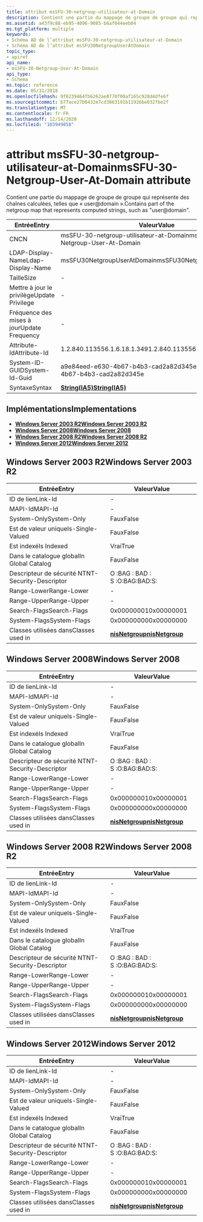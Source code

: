 ```yaml
---
title: attribut msSFU-30-netgroup-utilisateur-at-Domain
description: Contient une partie du mappage de groupe de groupe qui représente des chaînes calculées, telles que \ 0034 ; domaine utilisateur \ 0034 ;.
ms.assetid: a43f9c88-eb95-4096-9085-b6af044eeb04
ms.tgt_platform: multiple
keywords:
- Schéma AD de l’attribut msSFU-30-netgroup-utilisateur-at-Domain
- Schéma AD de l’attribut msSFU30NetgroupUserAtDomain
topic_type:
- apiref
api_name:
- msSFU-30-Netgroup-User-At-Domain
api_type:
- Schema
ms.topic: reference
ms.date: 05/31/2018
ms.openlocfilehash: 9f0239464fb6262ae8778f00af165c928d4dfe6f
ms.sourcegitcommit: b77ace27b0432e7cd3863191b11926be032fbe2f
ms.translationtype: MT
ms.contentlocale: fr-FR
ms.lasthandoff: 12/14/2020
ms.locfileid: "103949858"
---
```

# <a name="mssfu-30-netgroup-user-at-domain-attribute"></a><span data-ttu-id="79a7b-105">attribut msSFU-30-netgroup-utilisateur-at-Domain</span><span class="sxs-lookup"><span data-stu-id="79a7b-105">msSFU-30-Netgroup-User-At-Domain attribute</span></span>

<span data-ttu-id="79a7b-106">Contient une partie du mappage de groupe de groupe qui représente des chaînes calculées, telles que « user@domain ».</span><span class="sxs-lookup"><span data-stu-id="79a7b-106">Contains part of the netgroup map that represents computed strings, such as "user@domain".</span></span>



| <span data-ttu-id="79a7b-107">Entrée</span><span class="sxs-lookup"><span data-stu-id="79a7b-107">Entry</span></span> | <span data-ttu-id="79a7b-108">Valeur</span><span class="sxs-lookup"><span data-stu-id="79a7b-108">Value</span></span> |
|-------------------|--------------------------------------|
| <span data-ttu-id="79a7b-109">CN</span><span class="sxs-lookup"><span data-stu-id="79a7b-109">CN</span></span>                | <span data-ttu-id="79a7b-110">msSFU-30-netgroup-utilisateur-at-Domain</span><span class="sxs-lookup"><span data-stu-id="79a7b-110">msSFU-30-Netgroup-User-At-Domain</span></span>     |
| <span data-ttu-id="79a7b-111">LDAP-Display-Name</span><span class="sxs-lookup"><span data-stu-id="79a7b-111">Ldap-Display-Name</span></span> | <span data-ttu-id="79a7b-112">msSFU30NetgroupUserAtDomain</span><span class="sxs-lookup"><span data-stu-id="79a7b-112">msSFU30NetgroupUserAtDomain</span></span>          |
| <span data-ttu-id="79a7b-113">Taille</span><span class="sxs-lookup"><span data-stu-id="79a7b-113">Size</span></span>              | \-                                   |
| <span data-ttu-id="79a7b-114">Mettre à jour le privilège</span><span class="sxs-lookup"><span data-stu-id="79a7b-114">Update Privilege</span></span>  | \-                                   |
| <span data-ttu-id="79a7b-115">Fréquence des mises à jour</span><span class="sxs-lookup"><span data-stu-id="79a7b-115">Update Frequency</span></span>  | \-                                   |
| <span data-ttu-id="79a7b-116">Attribute-Id</span><span class="sxs-lookup"><span data-stu-id="79a7b-116">Attribute-Id</span></span>      | <span data-ttu-id="79a7b-117">1.2.840.113556.1.6.18.1.349</span><span class="sxs-lookup"><span data-stu-id="79a7b-117">1.2.840.113556.1.6.18.1.349</span></span>          |
| <span data-ttu-id="79a7b-118">System-ID-GUID</span><span class="sxs-lookup"><span data-stu-id="79a7b-118">System-Id-Guid</span></span>    | <span data-ttu-id="79a7b-119">a9e84eed-e630-4b67-b4b3-cad2a82d345e</span><span class="sxs-lookup"><span data-stu-id="79a7b-119">a9e84eed-e630-4b67-b4b3-cad2a82d345e</span></span> |
| <span data-ttu-id="79a7b-120">Syntaxe</span><span class="sxs-lookup"><span data-stu-id="79a7b-120">Syntax</span></span>            | [<span data-ttu-id="79a7b-121">**String(IA5)**</span><span class="sxs-lookup"><span data-stu-id="79a7b-121">**String(IA5)**</span></span>](s-string-ia5.md)  |



## <a name="implementations"></a><span data-ttu-id="79a7b-122">Implémentations</span><span class="sxs-lookup"><span data-stu-id="79a7b-122">Implementations</span></span>

-   [<span data-ttu-id="79a7b-123">**Windows Server 2003 R2**</span><span class="sxs-lookup"><span data-stu-id="79a7b-123">**Windows Server 2003 R2**</span></span>](#windows-server-2003-r2)
-   [<span data-ttu-id="79a7b-124">**Windows Server 2008**</span><span class="sxs-lookup"><span data-stu-id="79a7b-124">**Windows Server 2008**</span></span>](#windows-server-2008)
-   [<span data-ttu-id="79a7b-125">**Windows Server 2008 R2**</span><span class="sxs-lookup"><span data-stu-id="79a7b-125">**Windows Server 2008 R2**</span></span>](#windows-server-2008-r2)
-   [<span data-ttu-id="79a7b-126">**Windows Server 2012**</span><span class="sxs-lookup"><span data-stu-id="79a7b-126">**Windows Server 2012**</span></span>](#windows-server-2012)

## <a name="windows-server-2003-r2"></a><span data-ttu-id="79a7b-127">Windows Server 2003 R2</span><span class="sxs-lookup"><span data-stu-id="79a7b-127">Windows Server 2003 R2</span></span>



| <span data-ttu-id="79a7b-128">Entrée</span><span class="sxs-lookup"><span data-stu-id="79a7b-128">Entry</span></span> | <span data-ttu-id="79a7b-129">Valeur</span><span class="sxs-lookup"><span data-stu-id="79a7b-129">Value</span></span> |
|------------------------|-------------------------------------------------|
| <span data-ttu-id="79a7b-130">ID de lien</span><span class="sxs-lookup"><span data-stu-id="79a7b-130">Link-Id</span></span>                | \-                                              |
| <span data-ttu-id="79a7b-131">MAPI-Id</span><span class="sxs-lookup"><span data-stu-id="79a7b-131">MAPI-Id</span></span>                | \-                                              |
| <span data-ttu-id="79a7b-132">System-Only</span><span class="sxs-lookup"><span data-stu-id="79a7b-132">System-Only</span></span>            | <span data-ttu-id="79a7b-133">Faux</span><span class="sxs-lookup"><span data-stu-id="79a7b-133">False</span></span>                                           |
| <span data-ttu-id="79a7b-134">Est de valeur unique</span><span class="sxs-lookup"><span data-stu-id="79a7b-134">Is-Single-Valued</span></span>       | <span data-ttu-id="79a7b-135">Faux</span><span class="sxs-lookup"><span data-stu-id="79a7b-135">False</span></span>                                           |
| <span data-ttu-id="79a7b-136">Est indexé</span><span class="sxs-lookup"><span data-stu-id="79a7b-136">Is Indexed</span></span>             | <span data-ttu-id="79a7b-137">Vrai</span><span class="sxs-lookup"><span data-stu-id="79a7b-137">True</span></span>                                            |
| <span data-ttu-id="79a7b-138">Dans le catalogue global</span><span class="sxs-lookup"><span data-stu-id="79a7b-138">In Global Catalog</span></span>      | <span data-ttu-id="79a7b-139">Faux</span><span class="sxs-lookup"><span data-stu-id="79a7b-139">False</span></span>                                           |
| <span data-ttu-id="79a7b-140">Descripteur de sécurité NT</span><span class="sxs-lookup"><span data-stu-id="79a7b-140">NT-Security-Descriptor</span></span> | <span data-ttu-id="79a7b-141">O :BAG : BAD : S :</span><span class="sxs-lookup"><span data-stu-id="79a7b-141">O:BAG:BAD:S:</span></span>                                    |
| <span data-ttu-id="79a7b-142">Range-Lower</span><span class="sxs-lookup"><span data-stu-id="79a7b-142">Range-Lower</span></span>            | \-                                              |
| <span data-ttu-id="79a7b-143">Range-Upper</span><span class="sxs-lookup"><span data-stu-id="79a7b-143">Range-Upper</span></span>            | \-                                              |
| <span data-ttu-id="79a7b-144">Search-Flags</span><span class="sxs-lookup"><span data-stu-id="79a7b-144">Search-Flags</span></span>           | <span data-ttu-id="79a7b-145">0x00000001</span><span class="sxs-lookup"><span data-stu-id="79a7b-145">0x00000001</span></span>                                      |
| <span data-ttu-id="79a7b-146">System-Flags</span><span class="sxs-lookup"><span data-stu-id="79a7b-146">System-Flags</span></span>           | <span data-ttu-id="79a7b-147">0x00000000</span><span class="sxs-lookup"><span data-stu-id="79a7b-147">0x00000000</span></span>                                      |
| <span data-ttu-id="79a7b-148">Classes utilisées dans</span><span class="sxs-lookup"><span data-stu-id="79a7b-148">Classes used in</span></span>        | [<span data-ttu-id="79a7b-149">**nisNetgroup**</span><span class="sxs-lookup"><span data-stu-id="79a7b-149">**nisNetgroup**</span></span>](c-nisnetgroup.md)<br/> |



## <a name="windows-server-2008"></a><span data-ttu-id="79a7b-150">Windows Server 2008</span><span class="sxs-lookup"><span data-stu-id="79a7b-150">Windows Server 2008</span></span>



| <span data-ttu-id="79a7b-151">Entrée</span><span class="sxs-lookup"><span data-stu-id="79a7b-151">Entry</span></span> | <span data-ttu-id="79a7b-152">Valeur</span><span class="sxs-lookup"><span data-stu-id="79a7b-152">Value</span></span> |
|------------------------|-------------------------------------------------|
| <span data-ttu-id="79a7b-153">ID de lien</span><span class="sxs-lookup"><span data-stu-id="79a7b-153">Link-Id</span></span>                | \-                                              |
| <span data-ttu-id="79a7b-154">MAPI-Id</span><span class="sxs-lookup"><span data-stu-id="79a7b-154">MAPI-Id</span></span>                | \-                                              |
| <span data-ttu-id="79a7b-155">System-Only</span><span class="sxs-lookup"><span data-stu-id="79a7b-155">System-Only</span></span>            | <span data-ttu-id="79a7b-156">Faux</span><span class="sxs-lookup"><span data-stu-id="79a7b-156">False</span></span>                                           |
| <span data-ttu-id="79a7b-157">Est de valeur unique</span><span class="sxs-lookup"><span data-stu-id="79a7b-157">Is-Single-Valued</span></span>       | <span data-ttu-id="79a7b-158">Faux</span><span class="sxs-lookup"><span data-stu-id="79a7b-158">False</span></span>                                           |
| <span data-ttu-id="79a7b-159">Est indexé</span><span class="sxs-lookup"><span data-stu-id="79a7b-159">Is Indexed</span></span>             | <span data-ttu-id="79a7b-160">Vrai</span><span class="sxs-lookup"><span data-stu-id="79a7b-160">True</span></span>                                            |
| <span data-ttu-id="79a7b-161">Dans le catalogue global</span><span class="sxs-lookup"><span data-stu-id="79a7b-161">In Global Catalog</span></span>      | <span data-ttu-id="79a7b-162">Faux</span><span class="sxs-lookup"><span data-stu-id="79a7b-162">False</span></span>                                           |
| <span data-ttu-id="79a7b-163">Descripteur de sécurité NT</span><span class="sxs-lookup"><span data-stu-id="79a7b-163">NT-Security-Descriptor</span></span> | <span data-ttu-id="79a7b-164">O :BAG : BAD : S :</span><span class="sxs-lookup"><span data-stu-id="79a7b-164">O:BAG:BAD:S:</span></span>                                    |
| <span data-ttu-id="79a7b-165">Range-Lower</span><span class="sxs-lookup"><span data-stu-id="79a7b-165">Range-Lower</span></span>            | \-                                              |
| <span data-ttu-id="79a7b-166">Range-Upper</span><span class="sxs-lookup"><span data-stu-id="79a7b-166">Range-Upper</span></span>            | \-                                              |
| <span data-ttu-id="79a7b-167">Search-Flags</span><span class="sxs-lookup"><span data-stu-id="79a7b-167">Search-Flags</span></span>           | <span data-ttu-id="79a7b-168">0x00000001</span><span class="sxs-lookup"><span data-stu-id="79a7b-168">0x00000001</span></span>                                      |
| <span data-ttu-id="79a7b-169">System-Flags</span><span class="sxs-lookup"><span data-stu-id="79a7b-169">System-Flags</span></span>           | <span data-ttu-id="79a7b-170">0x00000000</span><span class="sxs-lookup"><span data-stu-id="79a7b-170">0x00000000</span></span>                                      |
| <span data-ttu-id="79a7b-171">Classes utilisées dans</span><span class="sxs-lookup"><span data-stu-id="79a7b-171">Classes used in</span></span>        | [<span data-ttu-id="79a7b-172">**nisNetgroup**</span><span class="sxs-lookup"><span data-stu-id="79a7b-172">**nisNetgroup**</span></span>](c-nisnetgroup.md)<br/> |



## <a name="windows-server-2008-r2"></a><span data-ttu-id="79a7b-173">Windows Server 2008 R2</span><span class="sxs-lookup"><span data-stu-id="79a7b-173">Windows Server 2008 R2</span></span>



| <span data-ttu-id="79a7b-174">Entrée</span><span class="sxs-lookup"><span data-stu-id="79a7b-174">Entry</span></span> | <span data-ttu-id="79a7b-175">Valeur</span><span class="sxs-lookup"><span data-stu-id="79a7b-175">Value</span></span> |
|------------------------|-------------------------------------------------|
| <span data-ttu-id="79a7b-176">ID de lien</span><span class="sxs-lookup"><span data-stu-id="79a7b-176">Link-Id</span></span>                | \-                                              |
| <span data-ttu-id="79a7b-177">MAPI-Id</span><span class="sxs-lookup"><span data-stu-id="79a7b-177">MAPI-Id</span></span>                | \-                                              |
| <span data-ttu-id="79a7b-178">System-Only</span><span class="sxs-lookup"><span data-stu-id="79a7b-178">System-Only</span></span>            | <span data-ttu-id="79a7b-179">Faux</span><span class="sxs-lookup"><span data-stu-id="79a7b-179">False</span></span>                                           |
| <span data-ttu-id="79a7b-180">Est de valeur unique</span><span class="sxs-lookup"><span data-stu-id="79a7b-180">Is-Single-Valued</span></span>       | <span data-ttu-id="79a7b-181">Faux</span><span class="sxs-lookup"><span data-stu-id="79a7b-181">False</span></span>                                           |
| <span data-ttu-id="79a7b-182">Est indexé</span><span class="sxs-lookup"><span data-stu-id="79a7b-182">Is Indexed</span></span>             | <span data-ttu-id="79a7b-183">Vrai</span><span class="sxs-lookup"><span data-stu-id="79a7b-183">True</span></span>                                            |
| <span data-ttu-id="79a7b-184">Dans le catalogue global</span><span class="sxs-lookup"><span data-stu-id="79a7b-184">In Global Catalog</span></span>      | <span data-ttu-id="79a7b-185">Faux</span><span class="sxs-lookup"><span data-stu-id="79a7b-185">False</span></span>                                           |
| <span data-ttu-id="79a7b-186">Descripteur de sécurité NT</span><span class="sxs-lookup"><span data-stu-id="79a7b-186">NT-Security-Descriptor</span></span> | <span data-ttu-id="79a7b-187">O :BAG : BAD : S :</span><span class="sxs-lookup"><span data-stu-id="79a7b-187">O:BAG:BAD:S:</span></span>                                    |
| <span data-ttu-id="79a7b-188">Range-Lower</span><span class="sxs-lookup"><span data-stu-id="79a7b-188">Range-Lower</span></span>            | \-                                              |
| <span data-ttu-id="79a7b-189">Range-Upper</span><span class="sxs-lookup"><span data-stu-id="79a7b-189">Range-Upper</span></span>            | \-                                              |
| <span data-ttu-id="79a7b-190">Search-Flags</span><span class="sxs-lookup"><span data-stu-id="79a7b-190">Search-Flags</span></span>           | <span data-ttu-id="79a7b-191">0x00000001</span><span class="sxs-lookup"><span data-stu-id="79a7b-191">0x00000001</span></span>                                      |
| <span data-ttu-id="79a7b-192">System-Flags</span><span class="sxs-lookup"><span data-stu-id="79a7b-192">System-Flags</span></span>           | <span data-ttu-id="79a7b-193">0x00000000</span><span class="sxs-lookup"><span data-stu-id="79a7b-193">0x00000000</span></span>                                      |
| <span data-ttu-id="79a7b-194">Classes utilisées dans</span><span class="sxs-lookup"><span data-stu-id="79a7b-194">Classes used in</span></span>        | [<span data-ttu-id="79a7b-195">**nisNetgroup**</span><span class="sxs-lookup"><span data-stu-id="79a7b-195">**nisNetgroup**</span></span>](c-nisnetgroup.md)<br/> |



## <a name="windows-server-2012"></a><span data-ttu-id="79a7b-196">Windows Server 2012</span><span class="sxs-lookup"><span data-stu-id="79a7b-196">Windows Server 2012</span></span>



| <span data-ttu-id="79a7b-197">Entrée</span><span class="sxs-lookup"><span data-stu-id="79a7b-197">Entry</span></span> | <span data-ttu-id="79a7b-198">Valeur</span><span class="sxs-lookup"><span data-stu-id="79a7b-198">Value</span></span> |
|------------------------|-------------------------------------------------|
| <span data-ttu-id="79a7b-199">ID de lien</span><span class="sxs-lookup"><span data-stu-id="79a7b-199">Link-Id</span></span>                | \-                                              |
| <span data-ttu-id="79a7b-200">MAPI-Id</span><span class="sxs-lookup"><span data-stu-id="79a7b-200">MAPI-Id</span></span>                | \-                                              |
| <span data-ttu-id="79a7b-201">System-Only</span><span class="sxs-lookup"><span data-stu-id="79a7b-201">System-Only</span></span>            | <span data-ttu-id="79a7b-202">Faux</span><span class="sxs-lookup"><span data-stu-id="79a7b-202">False</span></span>                                           |
| <span data-ttu-id="79a7b-203">Est de valeur unique</span><span class="sxs-lookup"><span data-stu-id="79a7b-203">Is-Single-Valued</span></span>       | <span data-ttu-id="79a7b-204">Faux</span><span class="sxs-lookup"><span data-stu-id="79a7b-204">False</span></span>                                           |
| <span data-ttu-id="79a7b-205">Est indexé</span><span class="sxs-lookup"><span data-stu-id="79a7b-205">Is Indexed</span></span>             | <span data-ttu-id="79a7b-206">Vrai</span><span class="sxs-lookup"><span data-stu-id="79a7b-206">True</span></span>                                            |
| <span data-ttu-id="79a7b-207">Dans le catalogue global</span><span class="sxs-lookup"><span data-stu-id="79a7b-207">In Global Catalog</span></span>      | <span data-ttu-id="79a7b-208">Faux</span><span class="sxs-lookup"><span data-stu-id="79a7b-208">False</span></span>                                           |
| <span data-ttu-id="79a7b-209">Descripteur de sécurité NT</span><span class="sxs-lookup"><span data-stu-id="79a7b-209">NT-Security-Descriptor</span></span> | <span data-ttu-id="79a7b-210">O :BAG : BAD : S :</span><span class="sxs-lookup"><span data-stu-id="79a7b-210">O:BAG:BAD:S:</span></span>                                    |
| <span data-ttu-id="79a7b-211">Range-Lower</span><span class="sxs-lookup"><span data-stu-id="79a7b-211">Range-Lower</span></span>            | \-                                              |
| <span data-ttu-id="79a7b-212">Range-Upper</span><span class="sxs-lookup"><span data-stu-id="79a7b-212">Range-Upper</span></span>            | \-                                              |
| <span data-ttu-id="79a7b-213">Search-Flags</span><span class="sxs-lookup"><span data-stu-id="79a7b-213">Search-Flags</span></span>           | <span data-ttu-id="79a7b-214">0x00000001</span><span class="sxs-lookup"><span data-stu-id="79a7b-214">0x00000001</span></span>                                      |
| <span data-ttu-id="79a7b-215">System-Flags</span><span class="sxs-lookup"><span data-stu-id="79a7b-215">System-Flags</span></span>           | <span data-ttu-id="79a7b-216">0x00000000</span><span class="sxs-lookup"><span data-stu-id="79a7b-216">0x00000000</span></span>                                      |
| <span data-ttu-id="79a7b-217">Classes utilisées dans</span><span class="sxs-lookup"><span data-stu-id="79a7b-217">Classes used in</span></span>        | [<span data-ttu-id="79a7b-218">**nisNetgroup**</span><span class="sxs-lookup"><span data-stu-id="79a7b-218">**nisNetgroup**</span></span>](c-nisnetgroup.md)<br/> |



 

 





